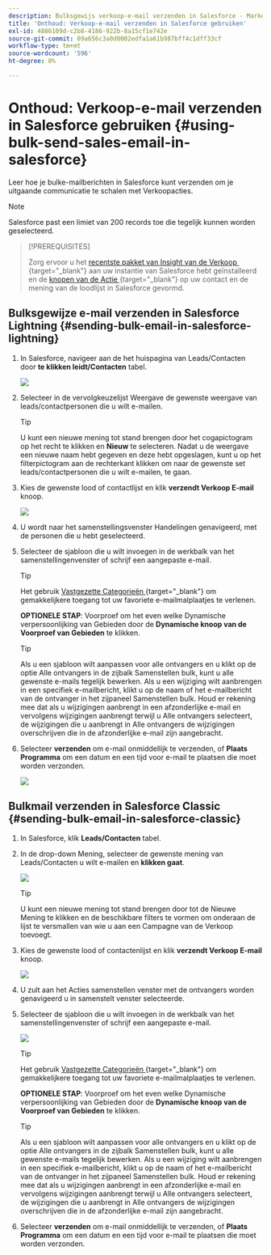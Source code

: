 ```yaml
---
description: Bulksgewijs verkoop-e-mail verzenden in Salesforce - Marketo Docs - Productdocumentatie
title: 'Onthoud: Verkoop-e-mail verzenden in Salesforce gebruiken'
exl-id: 4886109d-c2b8-4186-922b-8a15cf1e742e
source-git-commit: 09a656c3a0d0002edfa1a61b987bff4c1dff33cf
workflow-type: tm+mt
source-wordcount: '596'
ht-degree: 0%

---
```


# Onthoud: Verkoop-e-mail verzenden in Salesforce gebruiken {#using-bulk-send-sales-email-in-salesforce}

Leer hoe je bulke-mailberichten in Salesforce kunt verzenden om je uitgaande communicatie te schalen met Verkoopacties.

>[!NOTE]
>
>Salesforce past een limiet van 200 records toe die tegelijk kunnen worden geselecteerd.

>[!PREREQUISITES]
>
>Zorg ervoor u het [&#x200B; recentste pakket van Insight van de Verkoop &#x200B;](/help/marketo/product-docs/marketo-sales-insight/msi-for-salesforce/upgrading/upgrading-your-msi-package.md){target="_blank"} aan uw instantie van Salesforce hebt geïnstalleerd en de [&#x200B; knopen van de Actie &#x200B;](/help/marketo/product-docs/marketo-sales-insight/actions/crm/salesforce-package-configuration/add-action-buttons-to-salesforce-list-view.md){target="_blank"} op uw contact en de mening van de loodlijst in Salesforce gevormd.

## Bulksgewijze e-mail verzenden in Salesforce Lightning {#sending-bulk-email-in-salesforce-lightning}

1. In Salesforce, navigeer aan de het huispagina van Leads/Contacten door **te klikken leidt/Contacten** tabel.

   ![](assets/using-bulk-send-sales-email-in-salesforce-1.png)

1. Selecteer in de vervolgkeuzelijst Weergave de gewenste weergave van leads/contactpersonen die u wilt e-mailen.

   >[!TIP]
   >
   >U kunt een nieuwe mening tot stand brengen door het cogapictogram op het recht te klikken en **Nieuw** te selecteren. Nadat u de weergave een nieuwe naam hebt gegeven en deze hebt opgeslagen, kunt u op het filterpictogram aan de rechterkant klikken om naar de gewenste set leads/contactpersonen die u wilt e-mailen, te gaan.

1. Kies de gewenste lood of contactlijst en klik **verzendt Verkoop E-mail** knoop.

   ![](assets/using-bulk-send-sales-email-in-salesforce-2.png)

1. U wordt naar het samenstellingsvenster Handelingen genavigeerd, met de personen die u hebt geselecteerd.

1. Selecteer de sjabloon die u wilt invoegen in de werkbalk van het samenstellingenvenster of schrijf een aangepaste e-mail.

   >[!TIP]
   >
   >Het gebruik [&#x200B; Vastgezette Categorieën &#x200B;](/help/marketo/product-docs/marketo-sales-insight/actions/email/using-the-compose-window/using-a-template-in-the-compose-window.md#pinning-template-categories-in-the-compose-window){target="_blank"} om gemakkelijkere toegang tot uw favoriete e-mailmalplaatjes te verlenen.

   **OPTIONELE STAP**: Voorproef om het even welke Dynamische verpersoonlijking van Gebieden door de **Dynamische knoop van de Voorproef van Gebieden** te klikken.

   >[!TIP]
   >
   >Als u een sjabloon wilt aanpassen voor alle ontvangers en u klikt op de optie Alle ontvangers in de zijbalk Samenstellen bulk, kunt u alle gewenste e-mails tegelijk bewerken. Als u een wijziging wilt aanbrengen in een specifiek e-mailbericht, klikt u op de naam of het e-mailbericht van de ontvanger in het zijpaneel Samenstellen bulk. Houd er rekening mee dat als u wijzigingen aanbrengt in een afzonderlijke e-mail en vervolgens wijzigingen aanbrengt terwijl u Alle ontvangers selecteert, de wijzigingen die u aanbrengt in Alle ontvangers de wijzigingen overschrijven die in de afzonderlijke e-mail zijn aangebracht.

1. Selecteer **verzenden** om e-mail onmiddellijk te verzenden, of **Plaats Programma** om een datum en een tijd voor e-mail te plaatsen die moet worden verzonden.

   ![](assets/using-bulk-send-sales-email-in-salesforce-3.png)

## Bulkmail verzenden in Salesforce Classic {#sending-bulk-email-in-salesforce-classic}

1. In Salesforce, klik **Leads/Contacten** tabel.

1. In de drop-down Mening, selecteer de gewenste mening van Leads/Contacten u wilt e-mailen en **klikken gaat**.

   ![](assets/using-bulk-send-sales-email-in-salesforce-4.png)

   >[!TIP]
   >
   >U kunt een nieuwe mening tot stand brengen door tot de Nieuwe Mening te klikken en de beschikbare filters te vormen om onderaan de lijst te versmallen van wie u aan een Campagne van de Verkoop toevoegt.

1. Kies de gewenste lood of contactenlijst en klik **verzendt Verkoop E-mail** knoop.

   ![](assets/using-bulk-send-sales-email-in-salesforce-5.png)

1. U zult aan het Acties samenstellen venster met de ontvangers worden genavigeerd u in samenstelt venster selecteerde.

1. Selecteer de sjabloon die u wilt invoegen in de werkbalk van het samenstellingenvenster of schrijf een aangepaste e-mail.

   ![](assets/using-bulk-send-sales-email-in-salesforce-6.png)

   >[!TIP]
   >
   >Het gebruik [&#x200B; Vastgezette Categorieën &#x200B;](/help/marketo/product-docs/marketo-sales-insight/actions/email/using-the-compose-window/using-a-template-in-the-compose-window.md#pinning-template-categories-in-the-compose-window){target="_blank"} om gemakkelijkere toegang tot uw favoriete e-mailmalplaatjes te verlenen.

   **OPTIONELE STAP**: Voorproef om het even welke Dynamische verpersoonlijking van Gebieden door de **Dynamische knoop van de Voorproef van Gebieden** te klikken.

   >[!TIP]
   >
   >Als u een sjabloon wilt aanpassen voor alle ontvangers en u klikt op de optie Alle ontvangers in de zijbalk Samenstellen bulk, kunt u alle gewenste e-mails tegelijk bewerken. Als u een wijziging wilt aanbrengen in een specifiek e-mailbericht, klikt u op de naam of het e-mailbericht van de ontvanger in het zijpaneel Samenstellen bulk. Houd er rekening mee dat als u wijzigingen aanbrengt in een afzonderlijke e-mail en vervolgens wijzigingen aanbrengt terwijl u Alle ontvangers selecteert, de wijzigingen die u aanbrengt in Alle ontvangers de wijzigingen overschrijven die in de afzonderlijke e-mail zijn aangebracht.

1. Selecteer **verzenden** om e-mail onmiddellijk te verzenden, of **Plaats Programma** om een datum en een tijd voor e-mail te plaatsen die moet worden verzonden.
